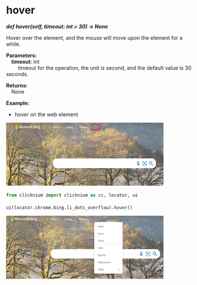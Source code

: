 # hover
***def hover(self, timeout: int = 30) -> None***  

Hover over the element, and the mouse will move upon the element for a while.

**Parameters:**    
    &emsp;**timeout**: int  
        &emsp;&emsp; timeout for the operation, the unit is second, and the default value is 30 seconds.  

**Returns:**  
    &emsp;None

**Example:**

- hover on the web element  
  
![sample](../../../img/hover_sample1.png)  

```python
from clicknium import clicknium as cc, locator, ui
    
ui(locator.chrome.bing.li_dots_overflow).hover()
```
![sample](../../../img/hover_sample2.png) 